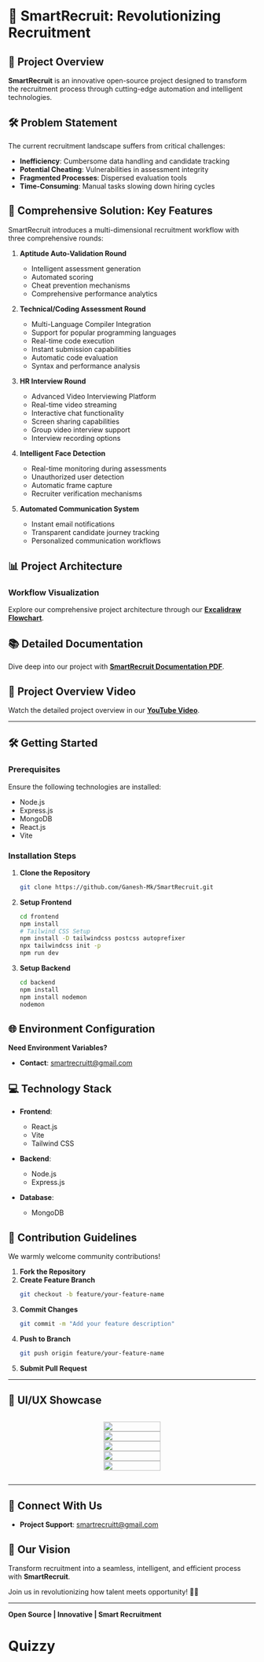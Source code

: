 # 🤖 SmartRecruit: Revolutionizing Recruitment

## 🚀 Project Overview

**SmartRecruit** is an innovative open-source project designed to transform the recruitment process through cutting-edge automation and intelligent technologies.

## 🛠 Problem Statement

The current recruitment landscape suffers from critical challenges:

- **Inefficiency**: Cumbersome data handling and candidate tracking
- **Potential Cheating**: Vulnerabilities in assessment integrity
- **Fragmented Processes**: Dispersed evaluation tools
- **Time-Consuming**: Manual tasks slowing down hiring cycles

## 🌟 Comprehensive Solution: Key Features

SmartRecruit introduces a multi-dimensional recruitment workflow with three comprehensive rounds:

1. **Aptitude Auto-Validation Round**

   - Intelligent assessment generation
   - Automated scoring
   - Cheat prevention mechanisms
   - Comprehensive performance analytics

2. **Technical/Coding Assessment Round**

   - Multi-Language Compiler Integration
   - Support for popular programming languages
   - Real-time code execution
   - Instant submission capabilities
   - Automatic code evaluation
   - Syntax and performance analysis

3. **HR Interview Round**

   - Advanced Video Interviewing Platform
   - Real-time video streaming
   - Interactive chat functionality
   - Screen sharing capabilities
   - Group video interview support
   - Interview recording options

4. **Intelligent Face Detection**

   - Real-time monitoring during assessments
   - Unauthorized user detection
   - Automatic frame capture
   - Recruiter verification mechanisms

5. **Automated Communication System**
   - Instant email notifications
   - Transparent candidate journey tracking
   - Personalized communication workflows

## 📊 Project Architecture

### Workflow Visualization

Explore our comprehensive project architecture through our **[Excalidraw Flowchart](https://excalidraw.com/#room=1633dcdffa2468e9eb2f,7stmYtK6Sc87v3dltyQsrQ)**.

## 📚 Detailed Documentation

Dive deep into our project with **[SmartRecruit Documentation PDF](https://www.clashofcodes.in/media/solutions/CodeBros-48_btOrpfN.pdf)**.

## 🎥 Project Overview Video

Watch the detailed project overview in our [**YouTube Video**](https://www.youtube.com/watch?v=YWyGYaexbNk).


--- 


## 🛠 Getting Started

### Prerequisites

Ensure the following technologies are installed:

- Node.js
- Express.js
- MongoDB
- React.js
- Vite

### Installation Steps

1. **Clone the Repository**

   ```bash
   git clone https://github.com/Ganesh-Mk/SmartRecruit.git
   ```

2. **Setup Frontend**

   ```bash
   cd frontend
   npm install
   # Tailwind CSS Setup
   npm install -D tailwindcss postcss autoprefixer
   npx tailwindcss init -p
   npm run dev
   ```

3. **Setup Backend**
   ```bash
   cd backend
   npm install
   npm install nodemon
   nodemon
   ```

## 🌐 Environment Configuration

**Need Environment Variables?**

- **Contact**: [smartrecruitt@gmail.com](mailto:smartrecruitt@gmail.com)

## 💻 Technology Stack

- **Frontend**:

  - React.js
  - Vite
  - Tailwind CSS

- **Backend**:

  - Node.js
  - Express.js

- **Database**:
  - MongoDB

## 🤝 Contribution Guidelines

We warmly welcome community contributions!

1. **Fork the Repository**
2. **Create Feature Branch**
   ```bash
   git checkout -b feature/your-feature-name
   ```
3. **Commit Changes**
   ```bash
   git commit -m "Add your feature description"
   ```
4. **Push to Branch**
   ```bash
   git push origin feature/your-feature-name
   ```
5. **Submit Pull Request**

---

## 📸 **UI/UX Showcase**

<div style="display: flex; justify-content: center; align-items: center;flex-direction: column; gap: 1rem;">

<img 
    src="https://res.cloudinary.com/ddzrgp0ut/image/upload/v1733924194/smartRecruitImages/rivy7fkrnokj6vnz8ylb.png" 
    style="width: 100%; max-height: 20rem; object-fit: contain;" 
  />
<img 
    src="https://res.cloudinary.com/ddzrgp0ut/image/upload/v1733924194/smartRecruitImages/tuqsansbyc0qhuqldsps.png" 
    style="width: 100%; max-height: 20rem; object-fit: contain;" 
  />
<img 
    src="https://res.cloudinary.com/ddzrgp0ut/image/upload/v1733924194/smartRecruitImages/xuim6zyj5rlu83f713n7.png" 
    style="width: 100%; max-height: 20rem; object-fit: contain;" 
  />
<img 
    src="https://res.cloudinary.com/ddzrgp0ut/image/upload/v1733924194/smartRecruitImages/woruovfzje9wj2agd4m2.png" 
    style="width: 100%; max-height: 20rem; object-fit: contain;" 
  />
<img 
    src="https://res.cloudinary.com/ddzrgp0ut/image/upload/v1733924194/smartRecruitImages/q33wjmvxsxlrtwtbkovc.png" 
    style="width: 100%; max-height: 20rem; object-fit: contain;" 
  />

</div>

---

## 📧 Connect With Us

- **Project Support**: [smartrecruitt@gmail.com](mailto:smartrecruitt@gmail.com)

## 🌟 Our Vision

Transform recruitment into a seamless, intelligent, and efficient process with **SmartRecruit**.

Join us in revolutionizing how talent meets opportunity! 🚀🌈

---

**Open Source | Innovative | Smart Recruitment**
# Quizzy

